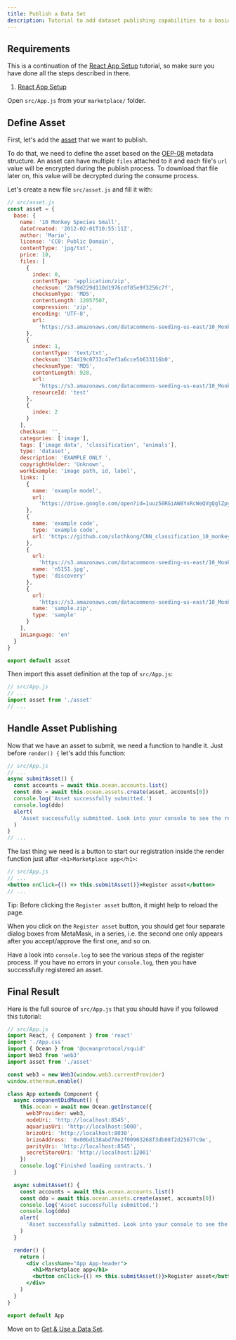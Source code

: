 ```yaml
---
title: Publish a Data Set
description: Tutorial to add dataset publishing capabilities to a basic React app.
---
```


## Requirements

This is a continuation of the [React App Setup](/tutorials/react-setup/) tutorial, so make sure you have done all the steps described in there.

1. [React App Setup](/tutorials/react-setup/)

Open `src/App.js` from your `marketplace/` folder.

## Define Asset

First, let's add the [asset](/concepts/terminology/#asset-or-data-asset) that we want to publish.

To do that, we need to define the asset based on the [OEP-08](https://github.com/oceanprotocol/OEPs/tree/master/8) metadata structure. An asset can have multiple `files` attached to it and each file's `url` value will be encrypted during the publish process. To download that file later on, this value will be decrypted during the consume process.

Let's create a new file `src/asset.js` and fill it with:

```js
// src/asset.js
const asset = {
  base: {
    name: '10 Monkey Species Small',
    dateCreated: '2012-02-01T10:55:11Z',
    author: 'Mario',
    license: 'CC0: Public Domain',
    contentType: 'jpg/txt',
    price: 10,
    files: [
      {
        index: 0,
        contentType: 'application/zip',
        checksum: '2bf9d229d110d1976cdf85e9f3256c7f',
        checksumType: 'MD5',
        contentLength: 12057507,
        compression: 'zip',
        encoding: 'UTF-8',
        url:
          'https://s3.amazonaws.com/datacommons-seeding-us-east/10_Monkey_Species_Small/assets/training.zip'
      },
      {
        index: 1,
        contentType: 'text/txt',
        checksum: '354d19c0733c47ef3a6cce5b633116b0',
        checksumType: 'MD5',
        contentLength: 928,
        url:
          'https://s3.amazonaws.com/datacommons-seeding-us-east/10_Monkey_Species_Small/assets/monkey_labels.txt',
        resourceId: 'test'
      },
      {
        index: 2
      }
    ],
    checksum: '',
    categories: ['image'],
    tags: ['image data', 'classification', 'animals'],
    type: 'dataset',
    description: 'EXAMPLE ONLY ',
    copyrightHolder: 'Unknown',
    workExample: 'image path, id, label',
    links: [
      {
        name: 'example model',
        url:
          'https://drive.google.com/open?id=1uuz50RGiAW8YxRcWeQVgQglZpyAebgSM'
      },
      {
        name: 'example code',
        type: 'example code',
        url: 'https://github.com/slothkong/CNN_classification_10_monkey_species'
      },
      {
        url:
          'https://s3.amazonaws.com/datacommons-seeding-us-east/10_Monkey_Species_Small/links/discovery/n5151.jpg',
        name: 'n5151.jpg',
        type: 'discovery'
      },
      {
        url:
          'https://s3.amazonaws.com/datacommons-seeding-us-east/10_Monkey_Species_Small/links/sample/sample.zip',
        name: 'sample.zip',
        type: 'sample'
      }
    ],
    inLanguage: 'en'
  }
}

export default asset
```

Then import this asset definition at the top of `src/App.js`:

```js
// src/App.js
// ...
import asset from './asset'
// ...
```

## Handle Asset Publishing

Now that we have an asset to submit, we need a function to handle it. Just before `render() {` let's add this function:

```jsx
// src/App.js
// ...
async submitAsset() {
  const accounts = await this.ocean.accounts.list()
  const ddo = await this.ocean.assets.create(asset, accounts[0])
  console.log('Asset successfully submitted.')
  console.log(ddo)
  alert(
    'Asset successfully submitted. Look into your console to see the response DDO object.'
  )
}
// ...
```

The last thing we need is a button to start our registration inside the render function just after `<h1>Marketplace app</h1>`:

```jsx
// src/App.js
// ...
<button onClick={() => this.submitAsset()}>Register asset</button>
// ...
```

Tip: Before clicking the `Register asset` button, it might help to reload the page.

When you click on the `Register asset` button, you should get four separate dialog boxes from MetaMask, in a series, i.e. the second one only appears after you accept/approve the first one, and so on.

Have a look into `console.log` to see the various steps of the register process. If you have no errors in your `console.log`, then you have successfully registered an asset.

## Final Result

Here is the full source of `src/App.js` that you should have if you followed this tutorial:

```jsx
// src/App.js
import React, { Component } from 'react'
import './App.css'
import { Ocean } from '@oceanprotocol/squid'
import Web3 from 'web3'
import asset from './asset'

const web3 = new Web3(window.web3.currentProvider)
window.ethereum.enable()

class App extends Component {
  async componentDidMount() {
    this.ocean = await new Ocean.getInstance({
      web3Provider: web3,
      nodeUri: 'http://localhost:8545',
      aquariusUri: 'http://localhost:5000',
      brizoUri: 'http://localhost:8030',
      brizoAddress: '0x00bd138abd70e2f00903268f3db08f2d25677c9e',
      parityUri: 'http://localhost:8545',
      secretStoreUri: 'http://localhost:12001'
    })
    console.log('Finished loading contracts.')
  }

  async submitAsset() {
    const accounts = await this.ocean.accounts.list()
    const ddo = await this.ocean.assets.create(asset, accounts[0])
    console.log('Asset successfully submitted.')
    console.log(ddo)
    alert(
      'Asset successfully submitted. Look into your console to see the response DDO object.'
    )
  }

  render() {
    return (
      <div className="App App-header">
        <h1>Marketplace app</h1>
        <button onClick={() => this.submitAsset()}>Register asset</button>
      </div>
    )
  }
}

export default App
```

Move on to [Get & Use a Data Set](/tutorials/react-get-use-data-set/).
